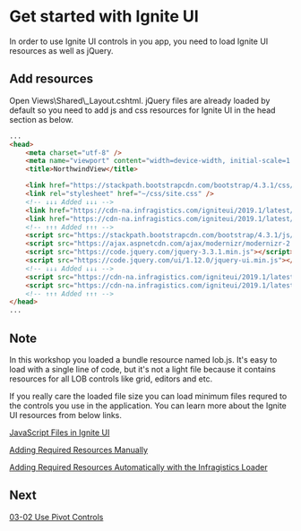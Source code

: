# Get started with Ignite UI

In order to use Ignite UI controls in you app, you need to load Ignite UI resources as well as jQuery. 

## Add resources

Open Views\\Shared\\_Layout.cshtml. jQuery files are already loaded by default so you need to add js and css resources for Ignite UI in the head section as below.

```html
...
<head>
    <meta charset="utf-8" />
    <meta name="viewport" content="width=device-width, initial-scale=1.0" />
    <title>NorthwindView</title>

    <link href="https://stackpath.bootstrapcdn.com/bootstrap/4.3.1/css/bootstrap.min.css" rel="stylesheet">
    <link rel="stylesheet" href="~/css/site.css" />
    <!-- ↓↓↓ Added ↓↓↓ -->
    <link href="https://cdn-na.infragistics.com/igniteui/2019.1/latest/css/themes/infragistics/infragistics.theme.css" rel="stylesheet" />
    <link href="https://cdn-na.infragistics.com/igniteui/2019.1/latest/css/structure/infragistics.css" rel="stylesheet" />
    <!-- ↑↑↑ Added ↑↑↑ -->
    <script src="https://stackpath.bootstrapcdn.com/bootstrap/4.3.1/js/bootstrap.min.js"></script>
    <script src="https://ajax.aspnetcdn.com/ajax/modernizr/modernizr-2.8.3.js"></script>
    <script src="https://code.jquery.com/jquery-3.3.1.min.js"></script>
    <script src="https://code.jquery.com/ui/1.12.0/jquery-ui.min.js"></script>
    <!-- ↓↓↓ Added ↓↓↓ -->
    <script src="https://cdn-na.infragistics.com/igniteui/2019.1/latest/js/infragistics.core.js"></script>
    <script src="https://cdn-na.infragistics.com/igniteui/2019.1/latest/js/infragistics.lob.js"></script>
    <!-- ↑↑↑ Added ↑↑↑ -->
</head>
...
```

## Note

In this workshop you loaded a bundle resource named lob.js. It's easy to load with a single line of code, but it's not a light file because it contains resources for all LOB controls like grid, editors and etc.

If you really care the loaded file size you can load minimum files requred to the controls you use in the application. You can learn more about the Ignite UI resources from below links.

[JavaScript Files in Ignite UI](https://www.igniteui.com/help/deployment-guide-javascript-files)

[Adding Required Resources Manually](https://www.igniteui.com/help/adding-the-required-resources-for-netadvantage-for-jquery)

[Adding Required Resources Automatically with the Infragistics Loader](https://www.igniteui.com/help/using-infragistics-loader)

## Next
[03-02 Use Pivot Controls](03-02-Use-Pivot-Controls.md)
